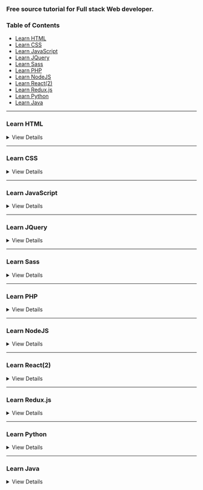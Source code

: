 ### Free source tutorial for Full stack Web developer.

### Table of Contents

* [Learn HTML](#Learn-HTML)
* [Learn CSS](#Learn-CSS)
* [Learn JavaScript](#Learn-JavaScript)
* [Learn JQuery](#Learn-JQuery)
* [Learn Sass](#Learn-SAss)
* [Learn PHP](#Learn-PHP)
* [Learn NodeJS](#Learn-NodeJS)
* [Learn React(2)](#Learn-React(2))
* [Learn Redux.js](#Redux.js)
* [Learn Python](#Learn-Python)
* [Learn Java](#Learn-JAVA)

---

### Learn HTML

<details>
  <summary>View Details</summary> 
  
Master the skills required to become a Front-End Web Developer, and start
building beautiful, responsive websites optimized for mobile and desktop
performance.

01. LevelUpTuts - (How to Make Your First Website) = [http://tiny.cc/4gu14y](http://tiny.cc/4gu14y)
01. LevelUpTuts - (HTML5 Tutorials) = [http://tiny.cc/kvbw4y](http://tiny.cc/kvbw4y)
01. Thenewboston - (XHTML and CSS Tutorials Playlist) = [http://tiny.cc/s0zy4y](http://tiny.cc/s0zy4y)
01. Thenewboston - (HTML5 Tutorials Playlist) = [http://tiny.cc/a3zy4y](http://tiny.cc/a3zy4y)
01. Envato Tuts+ = [http://tiny.cc/lvzy4y](http://tiny.cc/lvzy4y)
01. The Bad Tutorials = [http://tiny.cc/18zy4y](http://tiny.cc/18zy4y)

</details>
  
---------
  
### Learn CSS

<details>
  <summary>View Details</summary>
  
  _CSS stands for Cascading Style Sheets._

- Cascading refers to the way CSS applies one style on top of another.
- Style Sheets control the look and feel of web documents.

*CSS and HTML work hand in hand*
- HTML sorts out the page structure.
- CSS defines how HTML elements are displayed.
  
01. LevelUpTuts (CSS Experiments) = [http://tiny.cc/wwbw4y](http://tiny.cc/wwbw4y)
01. LevelUpTuts (CSS3 Tutorials) = [http://tiny.cc/zvox4y](http://tiny.cc/zvox4y)
01. LevelUpTuts (CSS Tutorials) = [http://tiny.cc/kbpx4y](http://tiny.cc/kbpx4y)
01. The Bad Tutorials (CSS Tutorials) = [http://tiny.cc/tvxy4y](http://tiny.cc/tvxy4y)
01. The Net Ninja (CSS Tutorials for Beginners) = [http://tiny.cc/93xy4y](http://tiny.cc/93xy4y)
01. The Net Ninja (CSS Positioning ) = [http://tiny.cc/s8ez4y](http://tiny.cc/s8ez4y)
01. DevTips (CSS Animations Series) = [http://tiny.cc/bj204y](http://tiny.cc/bj204y)

 </details>

------------
 

### Learn JavaScript

<details>
  <summary>View Details</summary>
 
01. The Net Ninja = JavaScript Tutorials for Beginners = [http://tiny.cc/gle14y](http://tiny.cc/gle14y)
01. Traversy Media = JavaScript Fundamentals For Beginners = [http://tiny.cc/the14y](http://tiny.cc/the14y)
01. Brad Westfall = `this` is how you learn JavaScript = [http://tiny.cc/aie14y](http://tiny.cc/aie14y)  
  
 </details>
 
 -------------
 
### Learn JQuery

<details>
  <summary>View Details</summary>
  
01. mybringback = AJAX and JQuery Beginner Tutorials = [http://tiny.cc/rp5b5y](http://tiny.cc/rp5b5y)  
  
 </details>
 
 ------------
 
### Learn Sass

<details>
  <summary>View Details</summary>
  
01. LevelUpTuts = Sass Tutorials = [http://tiny.cc/y77t5y](http://tiny.cc/y77t5y)
01. Brad Hussey = Learn Sass - Free Sass Tutorials = [http://tiny.cc/x6gz5y](http://tiny.cc/x6gz5y)  
  
 </details>
 
 ------------
 
### Learn PHP

<details>
  <summary>View Details</summary>
  
01. Codecourse = PHP Object Oriented Programming(OOP) = [http://tiny.cc/o09h5y](http://tiny.cc/o09h5y)
01. Jake Day Williams = Legacy PHP Tutorials = [http://tiny.cc/91oj5y](http://tiny.cc/91oj5y)
01. thenewboston = PHP Tutorials Playlist = [http://tiny.cc/8zoj5y](http://tiny.cc/8zoj5y)
01. codecourse = PHP Authentication System = [http://tiny.cc/59pj5y](http://tiny.cc/59pj5y)
01. Codecourse = Dates And Times in PHP = [http://tiny.cc/zbsj5y](http://tiny.cc/zbsj5y) 
01. Bad Tutorials = PHP Tutorials = [http://tiny.cc/dpmk5y](http://tiny.cc/dpmk5y)
01. Brad Hussey = Code Dynamic Websites with PHP[Free Course] = [http://tiny.cc/zymk5y](http://tiny.cc/zymk5y)
01. ProgrammingKnowledge = PHP Tutorials for Absolute Beginners = [http://tiny.cc/08qs5y](http://tiny.cc/08qs5y)
01. Clever Techie = Web Scraping Using PHP - Parse IMDB.com Movies HTML = [http://tiny.cc/kdrs5y](http://tiny.cc/kdrs5y)
01. clever Techie = Login System Tutorial with PHP and MYSQL Database = [http://tiny.cc/imwt5y](http://tiny.cc/imwt5y)
01. Brad Westfall = Object Oriented Programming (OOP) for Beginners in PHP = [http://tiny.cc/q6wt5y](http://tiny.cc/q6wt5y)  
  
 </details>
 
----------
 
### Learn NodeJS

<details>
  <summary>View Details</summary>
  
01. The Net Ninja = Node JS Tutorial for Beginners = [http://tiny.cc/ttv45y](http://tiny.cc/ttv45y) 
  
 </details>
 
-------------

### Learn React(2)

<details>
  <summary>View Details</summary>
  
01. LevelUp Tuts = React For EveryOne = [http://tiny.cc/7n795y](http://tiny.cc/7n795y)
01. LearnCode.academy = React JS Tutorials = [http://tiny.cc/xs795y](http://tiny.cc/xs795y)
  
 </details>
 
--------------- 
 
### Learn Redux.js

<details>
  <summary>View Details</summary>
  
01. Amell Peralta = MIPS Assembly Programming Simplified = [http://tiny.cc/klgk6y](http://tiny.cc/klgk6y)
  
 </details> 


-------------
 
### Learn Python

<details>
  <summary>View Details</summary>
  
 </details>
 
 -------------------
 
### Learn Java

<details>
  <summary>View Details</summary>
  
 </details>
 
